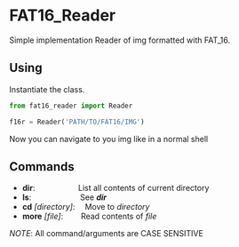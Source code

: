 # FAT16_Reader

Simple implementation Reader of img formatted with FAT_16.

## Using

Instantiate the class.
```python
from fat16_reader import Reader

f16r = Reader('PATH/TO/FAT16/IMG')
```

Now you can navigate to you img like in a normal shell

## Commands

- **dir**: &emsp;&emsp;&emsp;&emsp;&emsp;&nbsp;List all contents of current directory
- **ls**: &emsp;&emsp;&emsp;&emsp;&emsp;&emsp;See ***dir***
- **cd** *[directory]*: &emsp;Move to *directory*
- **more** *[file]*: &emsp;&emsp;Read contents of *file*

*NOTE*: All command/arguments are CASE SENSITIVE 